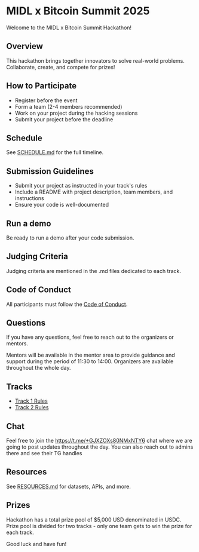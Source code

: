 # MIDL x Bitcoin Summit 2025

Welcome to the MIDL x Bitcoin Summit Hackathon!

## Overview
This hackathon brings together innovators to solve real-world problems. Collaborate, create, and compete for prizes!

## How to Participate
- Register before the event
- Form a team (2-4 members recommended)
- Work on your project during the hacking sessions
- Submit your project before the deadline

## Schedule
See [SCHEDULE.md](./SCHEDULE.md) for the full timeline.

## Submission Guidelines
- Submit your project as instructed in your track's rules
- Include a README with project description, team members, and instructions
- Ensure your code is well-documented

## Run a demo
Be ready to run a demo after your code submission.

## Judging Criteria
Judging criteria are mentioned in the .md files dedicated to each track.

## Code of Conduct
All participants must follow the [Code of Conduct](./CODE_OF_CONDUCT.md).

## Questions
If you have any questions, feel free to reach out to the organizers or mentors.

Mentors will be available in the mentor area to provide guidance and support during the period of 11:30 to 14:00. 
Organizers are available throughout the whole day.

## Tracks
- [Track 1 Rules](./tracks/track-1/track#1_rules.md)
- [Track 2 Rules](./tracks/track-2/track#2_rules.md)

## Chat
Feel free to join the https://t.me/+GJXZOXs80NMxNTY6 chat where we are going to post updates throughout the day. You can also reach out to admins there and see their TG handles

## Resources
See [RESOURCES.md](./RESOURCES.md) for datasets, APIs, and more.

## Prizes
Hackathon has a total prize pool of $5,000 USD denominated in USDC.
Prize pool is divided for two tracks - only one team gets to win the prize for each track.

Good luck and have fun!
